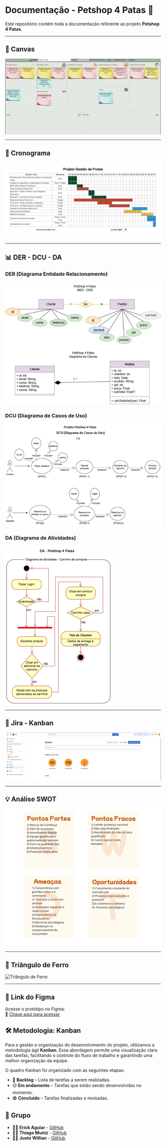 # Documentação - Petshop 4 Patas 🐾

Este repositório contém toda a documentação referente ao projeto **Petshop 4 Patas**.

---

## 🧠 Canvas

![Canvas](docs/Canvas/canvas.jpg)

---

## 📅 Cronograma

![Cronograma](docs/Cronograma/cronograma.png)

---

## 📊 DER - DCU - DA

### DER (Diagrama Entidade Relacionamento)
![DER](docs/DER%20-%20DCU%20-%20DA/DER.jpg)

### DCU (Diagrama de Casos de Uso)
![DCU](docs/DER%20-%20DCU%20-%20DA/DCU.jpg)

### DA (Diagrama de Atividades)
![DA](docs/DER%20-%20DCU%20-%20DA/DA.jpg)

---

## 📌 Jira - Kanban

![Jira](docs/Jira/Jira.png)

---

## 💡 Análise SWOT

![SWOT](docs/SWOT/SWOT.png)

---

## 🔺 Triângulo de Ferro

![Triângulo de Ferro](docs/Triângulo%20de%20Ferro/triangulo.jpeg)

---

## 🎨 Link do Figma

Acesse o protótipo no Figma:  
🔗 [Clique aqui para acessar](https://www.figma.com/design/tflvVzcUeXVv9C0by0dUCf/Petshop-4-Patas?node-id=0-1&t=AzANg3BaGiPewRdf-1)

## 🛠️ Metodologia: Kanban

Para a gestão e organização do desenvolvimento do projeto, utilizamos a metodologia ágil **Kanban**. Essa abordagem permite uma visualização clara das tarefas, facilitando o controle do fluxo de trabalho e garantindo uma melhor organização da equipe.

O quadro Kanban foi organizado com as seguintes etapas:

- 🔵 **Backlog** – Lista de tarefas a serem realizadas.
- 🟡 **Em andamento** – Tarefas que estão sendo desenvolvidas no momento.
- 🟢 **Concluído** – Tarefas finalizadas e revisadas.


## 👥 Grupo

- 👨‍💻 **Erick Aguiar** - [GitHub](https://github.com/ErickAguiar06)
- 👨‍💻 **Thiago Muniz** - [GitHub](https://github.com/Thiagomuniz08)
- 👨‍💻 **Justo Willian** - [GitHub](https://github.com/justowillian)
